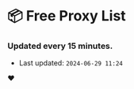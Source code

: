 # :package: Free Proxy List
### Updated every 15 minutes.

- Last updated: `2024-06-29 11:24`

:heart:
